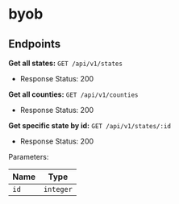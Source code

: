 # byob

## Endpoints
**Get all states:** `GET /api/v1/states`
- Response
Status: 200

**Get all counties:** `GET /api/v1/counties`
- Response
Status: 200

**Get specific state by id:** `GET /api/v1/states/:id`
- Response
Status: 200

Parameters:

| Name          | Type          |
| ------------- | ------------- |
| `id`          | `integer`     |
